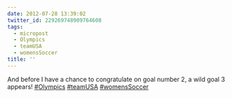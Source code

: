```yaml
---
date: 2012-07-28 13:39:02
twitter_id: 229269748909764608
tags:
  - micropost
  - Olympics
  - teamUSA
  - womensSoccer
title: ''
---
```


And before I have a chance to congratulate on goal number 2, a wild goal 3 appears! [#Olympics](https://twitter.com/hashtag/Olympics) [#teamUSA](https://twitter.com/hashtag/teamUSA) [#womensSoccer](https://twitter.com/hashtag/womensSoccer)
